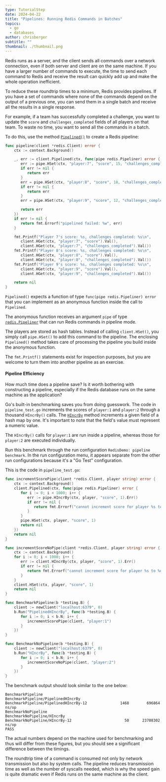 ```yaml
---
type: TutorialStep
date: 2024-04-22
title: "Pipelines: Running Redis Commands in Batches"
topics:
  - go
  - databases
author: chrisberger
subtitle: ""
thumbnail: ./thumbnail.png
---
```


Redis runs as a server, and the client sends all commands over a network connection, even if both server and client are on the same machine. If you have a larger number of commands to execute, the time to send each command to Redis and receive the result can quickly add up and make the whole operation inefficient.

To reduce these roundtrip times to a minimum, Redis provides pipelines. If you have a set of commands where none of the commands depend on the output of a previous one, you can send them in a single batch and receive all the results in a single response.

For example, if a team has successfully completed a challenge, you want to update the `score` and `challenges_completed` fields of all players on that team. To waste no time, you want to send all the commands in a batch.

To do this, use the method [`Pipelined()`](https://pkg.go.dev/github.com/redis/go-redis/v9#Client.Pipelined) to create a Redis pipeline:

```go
func pipeline(client *redis.Client) error {
    ctx := context.Background()

    _, err := client.Pipelined(ctx, func(pipe redis.Pipeliner) error {
       err := pipe.HSet(ctx, "player:7", "score", 15, "challenges_completed", 1).Err()
       if err != nil {
          return err
       }
       err = pipe.HSet(ctx, "player:8", "score", 18, "challenges_completed", 1).Err()
       if err != nil {
          return err
       }
       err = pipe.HSet(ctx, "player:9", "score", 12, "challenges_completed", 1).Err()

       return err
    })
    if err != nil {
       return fmt.Errorf("pipelined failed: %w", err)
    }

    fmt.Printf("Player 7's score: %s, challenges completed: %s\n",
       client.HGet(ctx, "player:7", "score").Val(),
       client.HGet(ctx, "player:7", "challenges_completed").Val())
    fmt.Printf("Player 8's score: %s, challenges completed: %s\n",
       client.HGet(ctx, "player:8", "score").Val(),
       client.HGet(ctx, "player:8", "challenges_completed").Val())
    fmt.Printf("Player 9's score: %s, challenges completed: %s\n",
       client.HGet(ctx, "player:9", "score").Val(),
       client.HGet(ctx, "player:9", "challenges_completed").Val())

    return nil
}
```

`Pipelined()` expects a function of type `func(pipe redis.Pipeliner) error` that you can implement as an anonymous function inside the call to `Pipelined`.

The anonymous function receives an argument `pipe` of type [`redis.Pipeliner`](https://pkg.go.dev/github.com/redis/go-redis/v9#Pipeliner) that can run Redis commands in pipeline mode.

The players are stored as hash tables. Instead of calling `client.HSet()`, you simply call `pipe.HSet()` to add this command to the pipeline. The enclosing `Pipelined()` method takes care of processing the pipeline you build inside the anonymous function.

The `fmt.Printf()` statements exist for inspection purposes, but you are welcome to turn them into another pipeline as an exercise.

#### Pipeline Efficiency

How much time does a pipeline save? Is it worth bothering with constructing a pipeline, especially if the Redis database runs on the same machine as the application?

Go's built-in benchmarking saves you from doing guesswork. The code in `pipeline_test.go` increments the scores of `player:1` and `player:2` through a thousand `HIncrBy()` calls. The [`HIncrBy`](https://pkg.go.dev/github.com/redis/go-redis/v9#Client.HIncrBy) method increments a given field of a hash map by one. It's important to note that the field's value must represent a numeric value.

The `HIncrBy()` calls for `player:1` are run inside a pipeline, whereas those for `player:2` are executed individually.

Run this benchmark through the run configuration `RedisDemo: pipeline benchmark`. In the run configuration menu, it appears separate from the other run configurations because it's a "Go Test" configuration.

This is the code in `pipeline_test.go`:

```go
func incrementScorePipe(client *redis.Client, player string) error {
    ctx := context.Background()
    client.Pipelined(ctx, func(pipe redis.Pipeliner) error {
       for i := 0; i < 1000; i++ {
          err := pipe.HIncrBy(ctx, player, "score", 1).Err()
          if err != nil {
             return fmt.Errorf("cannot increment score for player %s to %d: %w", player, i, err)
          }
       }
       pipe.HSet(ctx, player, "score", 1)
       return nil
    })
    return nil
}

func incrementScoreNoPipe(client *redis.Client, player string) error {
    ctx := context.Background()
    for i := 0; i < 1000; i++ {
       err := client.HIncrBy(ctx, player, "score", 1).Err()
       if err != nil {
          return fmt.Errorf("cannot increment score for player %s to %d: %w", player, i, err)
       }
    }
    client.HSet(ctx, player, "score", 1)
    return nil
}

func BenchmarkPipeline(b *testing.B) {
    client := newClient("localhost:6379", 0)
    b.Run("PipelinedHIncrBy", func(b *testing.B) {
       for i := 0; i < b.N; i++ {
          incrementScorePipe(client, "player:1")
       }
    })
}

func BenchmarkNoPipeline(b *testing.B) {
    client := newClient("localhost:6379", 0)
    b.Run("HIncrBy", func(b *testing.B) {
       for i := 0; i < b.N; i++ {
          incrementScoreNoPipe(client, "player:2")
       }
    })
}
```

The benchmark output should look similar to the one below:

```
BenchmarkPipeline
BenchmarkPipeline/PipelinedHIncrBy
BenchmarkPipeline/PipelinedHIncrBy-12         	    1468	    696864 ns/op
BenchmarkNoPipeline
BenchmarkNoPipeline/HIncrBy
BenchmarkNoPipeline/HIncrBy-12                	      50	  23708302 ns/op
PASS
```

The actual numbers depend on the machine used for benchmarking and thus will differ from these figures, but you should see a significant difference between the timings.

The roundtrip time of a command is consumed not only by network transmission but also by system calls. The pipeline reduces transmission time as well as the number of syscalls needed, which is why the speed gain is quite dramatic even if Redis runs on the same machine as the client.
